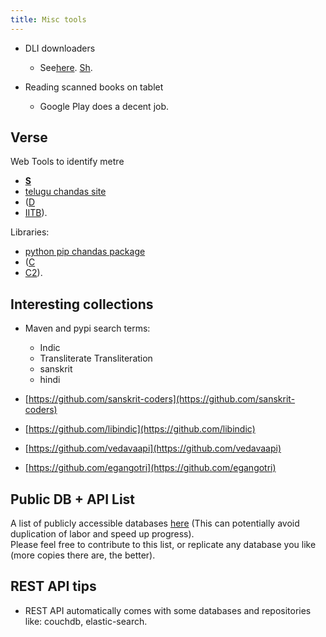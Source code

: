 ```yaml
---
title: Misc tools
---
```


- DLI downloaders
    
    - See[here](http://sanskritdocuments.org/scannedbooks/). [Sh](https://github.com/sanskrit-coders/DLI-tools).

- Reading scanned books on tablet
    - Google Play does a decent job.

## Verse

Web Tools to identify metre

- [**S**](http://sanskritmetres.appspot.com/)
- [telugu chandas site](http://chandam.apphb.com/?chandam)
- ([D](http://sanskrit.sai.uni-heidelberg.de/Chanda/HTML/list_all.html)
- [IITB](http://www.cfilt.iitb.ac.in/mitweb/)). 

Libraries: 

- [python pip chandas package](https://github.com/sanskrit-coders/chandas)
- ([C](http://sktutils.com/metricAnalyzerAction.do)
- [C2](http://code.google.com/p/sktutilities/)).



## Interesting collections

- Maven and pypi search terms:

    - Indic
    - Transliterate Transliteration
    - sanskrit
    - hindi

- [https://github.com/sanskrit-coders](https://github.com/sanskrit-coders)
- [https://github.com/libindic](https://github.com/libindic)
- [https://github.com/vedavaapi](https://github.com/vedavaapi)
- [https://github.com/egangotri](https://github.com/egangotri)


## Public DB + API List

A list of publicly accessible databases [here](https://docs.google.com/spreadsheets/d/1krZemR8Khm0-6kQAtAY8De21VI6ipI-1l7ldNcKWXvA/edit#gid=0) (This can potentially avoid duplication of labor and speed up progress).​   
Please feel free to contribute to this list, or replicate any database you like (more copies there are, the better).

## REST API tips

- REST API automatically comes with some databases and repositories like: couchdb, elastic-search.